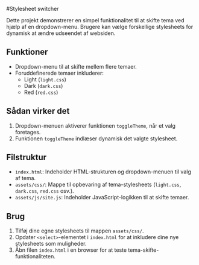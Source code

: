 #Stylesheet switcher

Dette projekt demonstrerer en simpel funktionalitet til at skifte tema ved hjælp af en dropdown-menu. Brugere kan vælge forskellige stylesheets for dynamisk at ændre udseendet af websiden.

## Funktioner
- Dropdown-menu til at skifte mellem flere temaer.
- Foruddefinerede temaer inkluderer:
  - Light (`light.css`)
  - Dark (`dark.css`)
  - Red (`red.css`)

## Sådan virker det
1. Dropdown-menuen aktiverer funktionen `toggleTheme`, når et valg foretages.
2. Funktionen `toggleTheme` indlæser dynamisk det valgte stylesheet.

## Filstruktur
- `index.html`: Indeholder HTML-strukturen og dropdown-menuen til valg af tema.
- `assets/css/`: Mappe til opbevaring af tema-stylesheets (`light.css`, `dark.css`, `red.css` osv.).
- `assets/js/site.js`: Indeholder JavaScript-logikken til at skifte temaer.

## Brug
1. Tilføj dine egne stylesheets til mappen `assets/css/`.
2. Opdater `<select>`-elementet i `index.html` for at inkludere dine nye stylesheets som muligheder.
3. Åbn filen `index.html` i en browser for at teste tema-skifte-funktionaliteten.